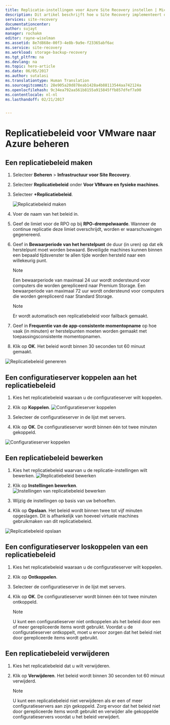 ```yaml
---
title: Replicatie-instellingen voor Azure Site Recovery instellen | Microsoft Docs
description: Dit artikel beschrijft hoe u Site Recovery implementeert om replicatie, failovers en herstel van virtuele Hyper-V-machines in VMM-clouds naar Azure te beheren.
services: site-recovery
documentationcenter: 
author: sujayt
manager: rochakm
editor: rayne-wiselman
ms.assetid: 8e7d868e-00f3-4e8b-9a9e-f23365abf6ac
ms.service: site-recovery
ms.workload: storage-backup-recovery
ms.tgt_pltfrm: na
ms.devlang: na
ms.topic: hero-article
ms.date: 06/05/2017
ms.author: sutalasi
ms.translationtype: Human Translation
ms.sourcegitcommit: 28e905a20d878eab1428a4b88113544aa742124a
ms.openlocfilehash: 9c34ea792aa561b8155a915845ffb857dfef7a90
ms.contentlocale: nl-nl
ms.lasthandoff: 02/21/2017


---
```

# <a name="manage-replication-policy-for-vmware-to-azure"></a>Replicatiebeleid voor VMware naar Azure beheren


## <a name="create-a-replication-policy"></a>Een replicatiebeleid maken

1. Selecteer **Beheren** > **Infrastructuur voor Site Recovery**.
2. Selecteer **Replicatiebeleid** onder **Voor VMware en fysieke machines**.
3. Selecteer **+Replicatiebeleid**.

    ![Replicatiebeleid maken](./media/site-recovery-setup-replication-settings-vmware/createpolicy.png)

4. Voer de naam van het beleid in.

5. Geef de limiet voor de RPO op bij **RPO-drempelwaarde**. Wanneer de continue replicatie deze limiet overschrijdt, worden er waarschuwingen gegenereerd.
6. Geef in **Bewaarperiode van het herstelpunt** de duur (in uren) op dat elk herstelpunt moet worden bewaard. Beveiligde machines kunnen binnen een bepaald tijdsvenster te allen tijde worden hersteld naar een willekeurig punt.

    > [!NOTE]
    > Een bewaarperiode van maximaal 24 uur wordt ondersteund voor computers die worden gerepliceerd naar Premium Storage. Een bewaarperiode van maximaal 72 uur wordt ondersteund voor computers die worden gerepliceerd naar Standard Storage.

    > [!NOTE]
    > Er wordt automatisch een replicatiebeleid voor failback gemaakt.

7. Geef in **Frequentie van de app-consistente momentopname** op hoe vaak (in minuten) er herstelpunten moeten worden gemaakt met toepassingsconsistente momentopnamen.

8. Klik op **OK**. Het beleid wordt binnen 30 seconden tot 60 minuut gemaakt.

![Replicatiebeleid genereren](./media/site-recovery-setup-replication-settings-vmware/Creating-Policy.png)

## <a name="associate-a-configuration-server-with-a-replication-policy"></a>Een configuratieserver koppelen aan het replicatiebeleid
1. Kies het replicatiebeleid waaraan u de configuratieserver wilt koppelen.
2. Klik op **Koppelen**.
![Configuratieserver koppelen](./media/site-recovery-setup-replication-settings-vmware/Associate-CS-1.PNG)

3. Selecteer de configuratieserver in de lijst met servers.
4. Klik op **OK**. De configuratieserver wordt binnen één tot twee minuten gekoppeld.

![Configuratieserver koppelen](./media/site-recovery-setup-replication-settings-vmware/Associate-CS-2.png)

## <a name="edit-a-replication-policy"></a>Een replicatiebeleid bewerken
1. Kies het replicatiebeleid waarvan u de replicatie-instellingen wilt bewerken.
![Replicatiebeleid bewerken](./media/site-recovery-setup-replication-settings-vmware/Select-Policy.png)

2. Klik op **Instellingen bewerken**.
![Instellingen van replicatiebeleid bewerken](./media/site-recovery-setup-replication-settings-vmware/Edit-Policy.png)

3. Wijzig de instellingen op basis van uw behoeften.
4. Klik op **Opslaan**. Het beleid wordt binnen twee tot vijf minuten opgeslagen. Dit is afhankelijk van hoeveel virtuele machines gebruikmaken van dit replicatiebeleid.

![Replicatiebeleid opslaan](./media/site-recovery-setup-replication-settings-vmware/Save-Policy.png)

## <a name="dissociate-a-configuration-server-from-a-replication-policy"></a>Een configuratieserver loskoppelen van een replicatiebeleid
1. Kies het replicatiebeleid waaraan u de configuratieserver wilt koppelen.
2. Klik op **Ontkoppelen**.
3. Selecteer de configuratieserver in de lijst met servers.
4. Klik op **OK**. De configuratieserver wordt binnen één tot twee minuten ontkoppeld.

    > [!NOTE]
    > U kunt een configuratieserver niet ontkoppelen als het beleid door een of meer gerepliceerde items wordt gebruikt. Voordat u de configuratieserver ontkoppelt, moet u ervoor zorgen dat het beleid niet door gerepliceerde items wordt gebruikt.

## <a name="delete-a-replication-policy"></a>Een replicatiebeleid verwijderen

1. Kies het replicatiebeleid dat u wilt verwijderen.
2. Klik op **Verwijderen**. Het beleid wordt binnen 30 seconden tot 60 minuut verwijderd.

    > [!NOTE]
    > U kunt een replicatiebeleid niet verwijderen als er een of meer configuratieservers aan zijn gekoppeld. Zorg ervoor dat het beleid niet door gerepliceerde items wordt gebruikt en verwijder alle gekoppelde configuratieservers voordat u het beleid verwijdert.

